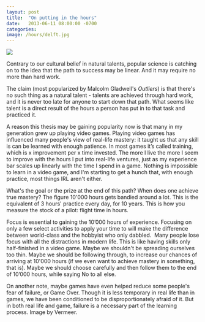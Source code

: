 ```yaml
---
layout: post
title:  "On putting in the hours"
date:   2013-06-11 08:00:00 -0700
categories: 
image: /hours/delft.jpg
---
```



![](/hours/delft.jpg)

Contrary to our cultural belief in natural talents, popular science is catching on to the idea that the path to success may be linear. And it may require no more than hard work.

The claim (most popularized by Malcolm Gladwell's <i>Outliers</i>) is that there's no such thing as a natural talent - talents are achieved through hard work, and it is never too late for anyone to start down that path. What seems like talent is a direct result of the hours a person has put in to that task and practiced it.

A reason this thesis may be gaining popularity now is that many in my generation grew up playing video games. Playing video games has influenced many people's view of real-life mastery: it taught us that any skill is can be learned with enough patience. In most games it’s called training, which is x improvement per x time invested. The more I live the more I seem to improve with the hours I put into real-life ventures, just as my experience bar scales up linearly with the time I spend in a game. Nothing is impossible to learn in a video game, and I'm starting to get a hunch that, with enough practice, most things IRL aren't either.

What's the goal or the prize at the end of this path? When does one achieve true mastery? The figure 10'000 hours gets bandied around a lot. This is the equivalent of 3 hours' practice every day, for 10 years. This is how you measure the stock of a pilot: flight time in hours. 

Focus is essential to gaining the 10’000 hours of experience. Focusing on only a few select activities to apply your time to will make the difference between world-class and the hobbyist who only dabbled.  Many people lose focus with all the distractions in modern life. This is like having skills only half-finished in a video game. Maybe we shouldn't be spreading ourselves too thin. Maybe we should be following through, to increase our chances of arriving at 10'000 hours (if we even want to achieve mastery in something, that is). Maybe we should choose carefully and then follow them to the end of 10’000 hours, while saying No to all else. 

On another note, maybe games have even helped reduce some people's fear of failure, or Game Over. Though it is less temporary in real life than in games, we have been conditioned to be disproportionately afraid of it. But in both real life and game, failure is a necessary part of the learning process. Image by Vermeer.
